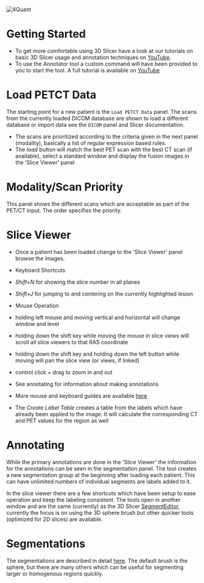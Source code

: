 ![4Quant](http://4quant.com/LungStageAnnotator/imgs/logo.png)

# Getting Started

- To get more comfortable using 3D Slicer have a look at our tutorials on basic 3D Slicer usage and annotation techniques on [YouTube](https://www.youtube.com/playlist?list=PLor6_v5dt2SjdX-jds-OshNKHhehJOmov).
- To use the Annotator tool a custom command will have been provided to you to start the tool. A full tutorial is available on [YouTube](https://www.youtube.com/watch?v=Euu2pQ0Ecjk)

# Load PETCT Data
The starting point for a new patient is the `Load PETCT Data` panel. The scans from the currently loaded DICOM database are shown to load a different database or import data see the `DICOM` panel and Slicer documentation.

- The scans are prioritized according to the criteria given in the next panel (modality), basically a  list of regular expression based rules.
- The _load_ button will match the best PET scan with the best CT scan (if available), select a standard window and display the fusion images in the 'Slice Viewer' panel

# Modality/Scan Priority

This panel shows the different scans which are acceptable as part of the PET/CT input. The order specifies the priority.

# Slice Viewer

- Once a patient has been loaded change to the 'Slice Viewer' panel browse the images.
- Keyboard Shortcuts
 - _Shift+N_ for showing the slice number in all planes 
 - _Shift+J_ for jumping to and centering on the currently highlighted lesion 
- Mouse Operation  
 - holding left mouse and moving vertical and horizontal will change window and level
 - holding down the shift key while moving the mouse in slice views will scroll all slice viewers to that RAS coordinate
 - holding down the shift key and holding down the left button while moving will pan the slice view (or views, if linked)
 - control click + drag to zoom in and out
- See annotating for information about making annotations
- More mouse and keyboard guides are available [here](https://www.slicer.org/wiki/Documentation/4.6/SlicerApplication/MouseandKeyboardShortcuts)

- The _Create Label Table_ creates a table from the labels which have already been applied to the image. It will calculate the corresponding CT and PET values for the region as well

# Annotating

While the primary annotations are done in the 'Slice Viewer' the information for the annotations can be seen in the segmentation panel. The tool creates a new segmentation group at the beginning after loading each patient. This can have unlimited numbers of individual segments are labels added to it.

In the slice viewer there are a few shortcuts which have been setup to ease operation and keep the labeling consistent. The tools open in another window and are the same (currently) as the 3D Slicer [SegmentEditor](https://www.slicer.org/wiki/Documentation/4.6/Modules/SegmentEditor#Effects), currently the focus is on using the 3D sphere brush but other quicker tools (optimized for 2D slices) are available.


# Segmentations

The segmentations are described in detail [here](https://www.slicer.org/wiki/Documentation/Nightly/Modules/SegmentEditor). The default brush is the sphere, but there are many others which can be useful for segmenting larger or homogenous regions quickly.
